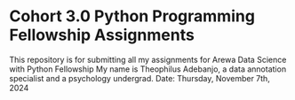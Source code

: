 # Cohort 3.0 Python Programming Fellowship Assignments
  This repository is for submitting all my assignments for Arewa Data Science with Python Fellowship
 My name is Theophilus Adebanjo, a data annotation specialist and a psychology undergrad.
Date: Thursday, November 7th, 2024
